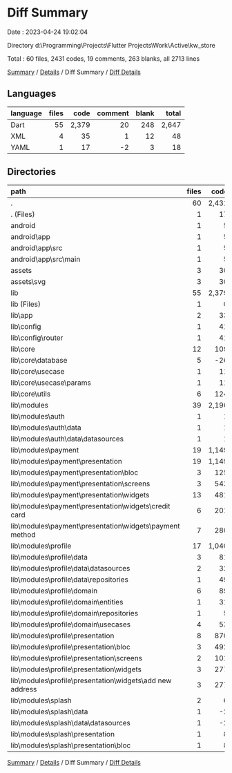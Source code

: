 # Diff Summary

Date : 2023-04-24 19:02:04

Directory d:\\Programming\\Projects\\Flutter Projects\\Work\\Active\\kw_store

Total : 60 files,  2431 codes, 19 comments, 263 blanks, all 2713 lines

[Summary](results.md) / [Details](details.md) / Diff Summary / [Diff Details](diff-details.md)

## Languages
| language | files | code | comment | blank | total |
| :--- | ---: | ---: | ---: | ---: | ---: |
| Dart | 55 | 2,379 | 20 | 248 | 2,647 |
| XML | 4 | 35 | 1 | 12 | 48 |
| YAML | 1 | 17 | -2 | 3 | 18 |

## Directories
| path | files | code | comment | blank | total |
| :--- | ---: | ---: | ---: | ---: | ---: |
| . | 60 | 2,431 | 19 | 263 | 2,713 |
| . (Files) | 1 | 17 | -2 | 3 | 18 |
| android | 1 | 5 | 0 | 2 | 7 |
| android\\app | 1 | 5 | 0 | 2 | 7 |
| android\\app\\src | 1 | 5 | 0 | 2 | 7 |
| android\\app\\src\\main | 1 | 5 | 0 | 2 | 7 |
| assets | 3 | 30 | 1 | 10 | 41 |
| assets\\svg | 3 | 30 | 1 | 10 | 41 |
| lib | 55 | 2,379 | 20 | 248 | 2,647 |
| lib (Files) | 1 | 0 | -7 | 2 | -5 |
| lib\\app | 2 | 33 | -1 | 0 | 32 |
| lib\\config | 1 | 41 | 0 | 2 | 43 |
| lib\\config\\router | 1 | 41 | 0 | 2 | 43 |
| lib\\core | 12 | 109 | -9 | 13 | 113 |
| lib\\core\\database | 5 | -26 | -12 | -9 | -47 |
| lib\\core\\usecase | 1 | 11 | 0 | 3 | 14 |
| lib\\core\\usecase\\params | 1 | 11 | 0 | 3 | 14 |
| lib\\core\\utils | 6 | 124 | 3 | 19 | 146 |
| lib\\modules | 39 | 2,196 | 37 | 231 | 2,464 |
| lib\\modules\\auth | 1 | 1 | 0 | 0 | 1 |
| lib\\modules\\auth\\data | 1 | 1 | 0 | 0 | 1 |
| lib\\modules\\auth\\data\\datasources | 1 | 1 | 0 | 0 | 1 |
| lib\\modules\\payment | 19 | 1,149 | 12 | 99 | 1,260 |
| lib\\modules\\payment\\presentation | 19 | 1,149 | 12 | 99 | 1,260 |
| lib\\modules\\payment\\presentation\\bloc | 3 | 125 | 2 | 27 | 154 |
| lib\\modules\\payment\\presentation\\screens | 3 | 543 | 8 | 20 | 571 |
| lib\\modules\\payment\\presentation\\widgets | 13 | 481 | 2 | 52 | 535 |
| lib\\modules\\payment\\presentation\\widgets\\credit card | 6 | 201 | 1 | 24 | 226 |
| lib\\modules\\payment\\presentation\\widgets\\payment method | 7 | 280 | 1 | 28 | 309 |
| lib\\modules\\profile | 17 | 1,040 | 25 | 133 | 1,198 |
| lib\\modules\\profile\\data | 3 | 81 | 0 | 14 | 95 |
| lib\\modules\\profile\\data\\datasources | 2 | 32 | 0 | 10 | 42 |
| lib\\modules\\profile\\data\\repositories | 1 | 49 | 0 | 4 | 53 |
| lib\\modules\\profile\\domain | 6 | 89 | 5 | 28 | 122 |
| lib\\modules\\profile\\domain\\entities | 1 | 31 | 1 | 4 | 36 |
| lib\\modules\\profile\\domain\\repositories | 1 | 5 | 4 | 4 | 13 |
| lib\\modules\\profile\\domain\\usecases | 4 | 53 | 0 | 20 | 73 |
| lib\\modules\\profile\\presentation | 8 | 870 | 20 | 91 | 981 |
| lib\\modules\\profile\\presentation\\bloc | 3 | 492 | 18 | 71 | 581 |
| lib\\modules\\profile\\presentation\\screens | 2 | 101 | 2 | 0 | 103 |
| lib\\modules\\profile\\presentation\\widgets | 3 | 277 | 0 | 20 | 297 |
| lib\\modules\\profile\\presentation\\widgets\\add new address | 3 | 277 | 0 | 20 | 297 |
| lib\\modules\\splash | 2 | 6 | 0 | -1 | 5 |
| lib\\modules\\splash\\data | 1 | -2 | 0 | -1 | -3 |
| lib\\modules\\splash\\data\\datasources | 1 | -2 | 0 | -1 | -3 |
| lib\\modules\\splash\\presentation | 1 | 8 | 0 | 0 | 8 |
| lib\\modules\\splash\\presentation\\bloc | 1 | 8 | 0 | 0 | 8 |

[Summary](results.md) / [Details](details.md) / Diff Summary / [Diff Details](diff-details.md)